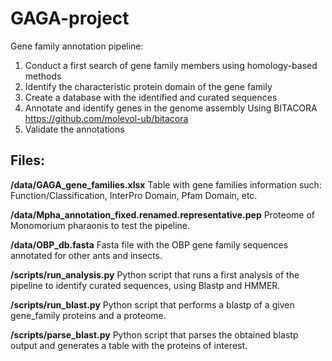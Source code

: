 # GAGA-project
Gene family annotation pipeline:

1. Conduct a first search of gene family members using homology-based methods
2. Identify the characteristic protein domain of the gene family
3. Create a database with the identified and curated sequences
4. Annotate and identify genes in the genome assembly
  Using BITACORA https://github.com/molevol-ub/bitacora
5. Validate the annotations

## Files:

**/data/GAGA_gene_families.xlsx**  Table with gene families information such: Function/Classification, InterPro Domain, Pfam Domain, etc.

**/data/Mpha_annotation_fixed.renamed.representative.pep**  Proteome of Monomorium pharaonis to test the pipeline.

**/data/OBP_db.fasta**  Fasta file with the OBP gene family sequences annotated for other ants and insects.

**/scripts/run_analysis.py**  Python script that runs a first analysis of the pipeline to identify curated sequences, using Blastp and HMMER.

**/scripts/run_blast.py**  Python script that performs a blastp of a given gene_family proteins and a proteome.

**/scripts/parse_blast.py**  Python script that parses the obtained blastp output and generates a table with the proteins of interest.
